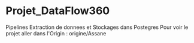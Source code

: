 # Projet_DataFlow360
Pipelines Extraction de donnees et Stockages dans Postegres
Pour voir le projet aller dans l'Origin : origine/Assane 
